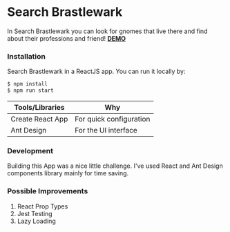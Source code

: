 # Search Brastlewark

In Search Brastlewark you can look for gnomes that live there and find about their professions and friend!
**[DEMO](https://maxdyy.github.io/brastlewark-react/)**

### Installation

Search Brastlewark in a ReactJS app. You can run it locally by:

```sh
$ npm install
$ npm run start
```

| Tools/Libraries  | Why                     |
| ---------------- | ----------------------- |
| Create React App | For quick configuration |
| Ant Design       | For the UI interface    |

### Development

Building this App was a nice little challenge.
I've used React and Ant Design components library mainly for time saving.

### Possible Improvements

1. React Prop Types
2. Jest Testing
3. Lazy Loading
